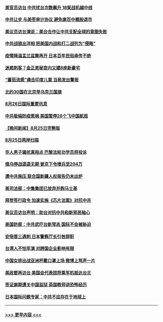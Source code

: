 #### [美官员访台 中共扰台次数飙升 18架战机越中线](../pages/prog202/a103511660.md?t=08262351) 
#### [中共让步 与美签审计协议 避免逾百中概股退市](../pages/prog202/a103511617.md?t=08262351) 
#### [美议员访台演说：美台合作让中共支配全球的意图失败](../pages/prog202/a103511619.md?t=08262351) 
#### [中共战狼出洋相 把美国内战和打二战列为“侵略”](../pages/prog202/a103511020.md?t=08262351) 
#### [疫情降温盂兰盆舞再开 日本百年民俗承传不绝](../pages/prog202/a103511514.md?t=08262351) 
#### [迷惑刺客？金正恩秘宫内又建8座新豪宅](../pages/prog202/a103511530.md?t=08262351) 
#### [“蕃茄流感”袭击印度儿童 当局发出警报](../pages/prog202/a103511516.md?t=08262351) 
#### [北约30国在北京举乌克兰国旗](../pages/prog202/a103511506.md?t=08262351) 
#### [8月26日国际重要讯息](../pages/prog202/a103511504.md?t=08262351) 
#### [中共极端防疫惹祸 美国暂停26个飞中国航班](../pages/prog202/a103511330.md?t=08262351) 
#### [【晚间新闻】8月25日完整版](../pages/prog202/a103511307.md?t=08262351) 
#### [8月25日两岸扫描](../pages/prog202/a103511161.md?t=08262351) 
#### [华人男子骚扰真相点 巴黎法轮功学员将投诉](../pages/prog202/a103511153.md?t=08262351) 
#### [俄乌停战遥遥无期 普京下令增兵至204万](../pages/prog202/a103511146.md?t=08262351) 
#### [遭中共施压 联合国新疆人权报告仍未出炉](../pages/prog202/a103511151.md?t=08262351) 
#### [美司法部：中集集团已放弃并购马士基](../pages/prog202/a103511057.md?t=08262351) 
#### [拜登签行政令 加速实施《芯片法案》对抗中共](../pages/prog202/a103511029.md?t=08262351) 
#### [美议员访台声明：助台对抗中共和新邪恶轴心](../pages/prog202/a103510986.md?t=08262351) 
#### [美国防部：中共武吓台新常态 国际不会被胁迫](../pages/prog202/a103510968.md?t=08262351) 
#### [安倍晋三遇刺 日本警察厅长引咎辞职](../pages/prog202/a103510966.md?t=08262351) 
#### [台湾人不怕军演 对跨国企业影响有限](../pages/prog202/a103510972.md?t=08262351) 
#### [中国女排出战亚洲杯戴口罩上场 微博上骂声一片](../pages/prog202/a103510890.md?t=08262351) 
#### [美政要再访台 美国会代表团将乘军机抵达台北](../pages/prog202/a103510772.md?t=08262351) 
#### [签证逾期遭关中国监狱 英国教师讲恐怖经历](../pages/prog202/a103510712.md?t=08262351) 
#### [日本国际问题专家：中共不应存在于地球上](../pages/prog202/a103510684.md?t=08262351) 

----
#### [ >>> 更早内容 <<< ](../indexes/prog202-earlier.md)
